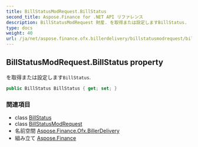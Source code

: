```yaml
---
title: BillStatusModRequest.BillStatus
second_title: Aspose.Finance for .NET API リファレンス
description: BillStatusModRequest 財産. を取得または設定しますBillStatus.
type: docs
weight: 40
url: /ja/net/aspose.finance.ofx.billerdelivery/billstatusmodrequest/billstatus/
---
```

## BillStatusModRequest.BillStatus property

を取得または設定します`BillStatus`.

```csharp
public BillStatus BillStatus { get; set; }
```

### 関連項目

* class [BillStatus](../../billstatus/)
* class [BillStatusModRequest](../)
* 名前空間 [Aspose.Finance.Ofx.BillerDelivery](../../billstatusmodrequest/)
* 組み立て [Aspose.Finance](../../../)



